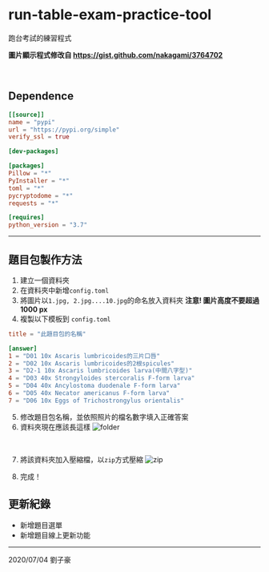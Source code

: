 # run-table-exam-practice-tool
跑台考試的練習程式

**圖片顯示程式修改自 https://gist.github.com/nakagami/3764702**

<br/>

## Dependence
```toml
[[source]]
name = "pypi"
url = "https://pypi.org/simple"
verify_ssl = true

[dev-packages]

[packages]
Pillow = "*"
PyInstaller = "*"
toml = "*"
pycryptodome = "*"
requests = "*"

[requires]
python_version = "3.7"

```
---

## 題目包製作方法

1. 建立一個資料夾
2. 在資料夾中新增`config.toml`
3. 將圖片以`1.jpg, 2.jpg....10.jpg`的命名放入資料夾 **注意! 圖片高度不要超過1000 px**
4. 複製以下模板到 `config.toml`

```toml
title = "此題目包的名稱"

[answer]
1 = "D01 10x Ascaris lumbricoides的三片口唇"
2 = "D02 10x Ascaris lumbricoides的2根spicules"
3 = "D2-1 10x Ascaris lumbricoides larva(中間八字型)"
4 = "D03 40x Strongyloides stercoralis F-form larva"
5 = "D04 40x Ancylostoma duodenale F-form larva"
6 = "D05 40x Necator americanus F-form larva"
7 = "D06 10x Eggs of Trichostrongylus orientalis"
```

5. 修改題目包名稱，並依照照片的檔名數字填入正確答案
6. 資料夾現在應該長這樣
![folder](https://i.imgur.com/QIZX1uC.png)

<br/>

7. 將該資料夾加入壓縮檔，以`zip`方式壓縮
![zip](https://i.imgur.com/2OCifbO.png)

8. 完成！

## 更新紀錄
- 新增題目選單
- 新增題目線上更新功能

---
2020/07/04 劉子豪
